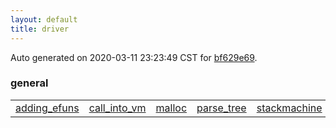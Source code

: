 ```yaml
---
layout: default
title: driver
---
```


Auto generated on 2020-03-11 23:23:49 CST for [bf629e69](https://github.com/fluffos/fluffos/tree/bf629e69).


### general

<table class='table table-condensed'>
<tr>
<td>
<a href='general/adding_efuns.html'>adding_efuns</a>
</td>
<td>
<a href='general/call_into_vm.html'>call_into_vm</a>
</td>
<td>
<a href='general/malloc.html'>malloc</a>
</td>
<td>
<a href='general/parse_tree.html'>parse_tree</a>
</td>
<td>
<a href='general/stackmachine.html'>stackmachine</a>
</td>
</tr>
</table>


